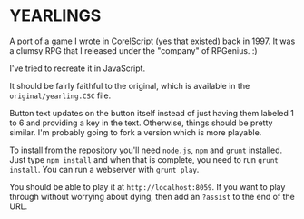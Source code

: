 # YEARLINGS

A port of a game I wrote in CorelScript (yes that existed) back in 1997. It was a clumsy RPG that I released under the "company" of RPGenius. :)

I've tried to recreate it in JavaScript.

It should be fairly faithful to the original, which is available in the `original/yearling.CSC` file.

Button text updates on the button itself instead of just having them labeled 1 to 6 and providing a key in the text. Otherwise, things should be pretty similar. I'm probably going to fork a version which is more playable.

To install from the repository you'll need `node.js`, `npm` and `grunt` installed. Just type `npm install` and when that is complete, you need to run `grunt install`. You can run a webserver with `grunt play`.

You should be able to play it at `http://localhost:8059`. If you want to play through without worrying about dying, then add an `?assist` to the end of the URL.